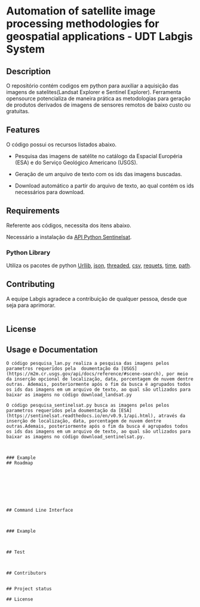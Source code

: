 # Automation of satellite image processing methodologies for geospatial applications - UDT Labgis System

  
## Description
O repositório contém codigos em python para  auxiliar a aquisição das imagens de satelites(Landsat Explorer e Sentinel Explorer).
Ferramenta opensource potencializa de maneira prática as metodologias para geração de produtos derivados de imagens de sensores remotos de baixo custo ou gratuitas.
## Features

O código possui os recursos listados abaixo.

* Pesquisa das imagens de satélite no catálogo da Espacial Européria (ESA) e do Serviço Geológico Americano (USGS).

* Geração de um arquivo de texto com os ids das imagens buscadas.

* Download automático a partir do arquivo de texto, ao qual contém os ids necessários para download.




## Requirements

Referente aos códigos, necessita dos itens abaixo.

Necessário a  instalação da [API Python Sentinelsat](https://pypi.org/project/sentinelsat/).


### Python Library
Utiliza os pacotes de python  [Urllib](https://pypi.org/project/urllib3/), [json](https://pypi.org/project/jsonlib/), [threaded](https://pypi.org/project/threaded/), [csv](https://pypi.org/project/csvfile/), [requets](https://pypi.org/project/requests/), [time](https://pypi.org/project/times/), [path](https://pypi.org/project/times/).


## Contributing
A equipe Labgis agradece a contribuição de qualquer pessoa, desde que seja para aprimorar.
```

```

## License

## Usage e Documentation
```
O código pesquisa_lan.py realiza a pesquisa das imagens pelos parametros requeridos pela  doumentação da [USGS](https://m2m.cr.usgs.gov/api/docs/reference/#scene-search), por meio da inserção opcional de localização, data, porcentagem de nuvem dentre outras. Ademais, posteriormente após o fim da busca é agrupados todos os ids das imagens em um arquivo de texto, ao qual são utlizados para baixar as imagens no código download_landsat.py

O código pesquisa_sentinelsat.py busca as imagens pelos pelos parametros requeridos pela doumentação da [ESA](https://sentinelsat.readthedocs.io/en/v0.9.1/api.html), através da inserção de localização, data, porcentagem de nuvem dentre outras.Ademais, posteriormente após o fim da busca é agrupados todos os ids das imagens em um arquivo de texto, ao qual são utlizados para baixar as imagens no código download_sentinelsat.py.

```


```


```

````
### Example
## Roadmap








## Command Line Interface



### Example



## Test



## Contributors


## Project status

## License
